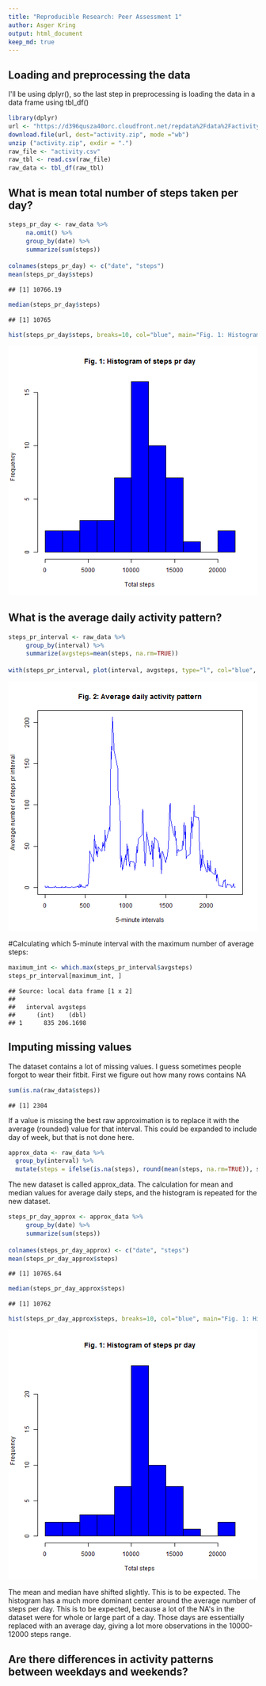 ```yaml
---
title: "Reproducible Research: Peer Assessment 1"
author: Asger Kring
output: html_document
keep_md: true
---
```



## Loading and preprocessing the data

I'll be using dplyr(), so the last step in preprocessing is loading the data in a data frame using tbl_df()

```r
library(dplyr)
url <- "https://d396qusza40orc.cloudfront.net/repdata%2Fdata%2Factivity.zip"
download.file(url, dest="activity.zip", mode ="wb")
unzip ("activity.zip", exdir = ".")
raw_file <- "activity.csv"
raw_tbl <- read.csv(raw_file)
raw_data <- tbl_df(raw_tbl)
```


## What is mean total number of steps taken per day?


```r
steps_pr_day <- raw_data %>%
     na.omit() %>%
     group_by(date) %>%
     summarize(sum(steps))

colnames(steps_pr_day) <- c("date", "steps")
mean(steps_pr_day$steps)
```

```
## [1] 10766.19
```

```r
median(steps_pr_day$steps)
```

```
## [1] 10765
```

```r
hist(steps_pr_day$steps, breaks=10, col="blue", main="Fig. 1: Histogram of steps pr day", xlab="Total steps")
```

![plot of chunk mean_total_steps_day](figure/mean_total_steps_day-1.png)

## What is the average daily activity pattern?

```r
steps_pr_interval <- raw_data %>%
     group_by(interval) %>%
     summarize(avgsteps=mean(steps, na.rm=TRUE))

with(steps_pr_interval, plot(interval, avgsteps, type="l", col="blue", main="Fig. 2: Average daily activity pattern", xlab="5-minute intervals", ylab="Average number of steps pr interval"))
```

![plot of chunk daily_activity](figure/daily_activity-1.png)

#Calculating which 5-minute interval with the maximum number of average steps:

```r
maximum_int <- which.max(steps_pr_interval$avgsteps)
steps_pr_interval[maximum_int, ]
```

```
## Source: local data frame [1 x 2]
## 
##   interval avgsteps
##      (int)    (dbl)
## 1      835 206.1698
```

## Imputing missing values
The dataset contains a lot of missing values. I guess sometimes people forgot to wear their fitbit. First we figure out how many rows contains NA


```r
sum(is.na(raw_data$steps))
```

```
## [1] 2304
```

If a value is missing the best raw approximation is to replace it with the average (rounded) value for that interval. This could be expanded to include day of week, but that is not done here.


```r
approx_data <- raw_data %>%
  group_by(interval) %>%
  mutate(steps = ifelse(is.na(steps), round(mean(steps, na.rm=TRUE)), steps))
```

The new dataset is called approx_data. The calculation for mean and median values for average daily steps, and the histogram is repeated for the new dataset.


```r
steps_pr_day_approx <- approx_data %>%
     group_by(date) %>%
     summarize(sum(steps))

colnames(steps_pr_day_approx) <- c("date", "steps")
mean(steps_pr_day_approx$steps)
```

```
## [1] 10765.64
```

```r
median(steps_pr_day_approx$steps)
```

```
## [1] 10762
```

```r
hist(steps_pr_day_approx$steps, breaks=10, col="blue", main="Fig. 1: Histogram of steps pr day", xlab="Total steps")
```

![plot of chunk mean_total_steps_day2](figure/mean_total_steps_day2-1.png)

The mean and median have shifted slightly. This is to be expected. The histogram has a much more dominant center around the average number of steps per day. This is to be expected, because a lot of the NA's in the dataset were for whole or large part of a day. Those days are essentially replaced with an average day, giving a lot more observations in the 10000-12000 steps range.


## Are there differences in activity patterns between weekdays and weekends?


